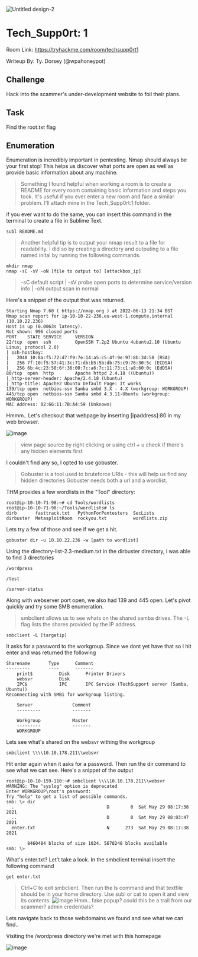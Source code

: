 ![Untitled design-2](https://user-images.githubusercontent.com/36011916/173410739-4230f91a-da73-4f8b-9949-2f2bcebdc0ea.png)
# Tech_Supp0rt: 1
Room Link: https://tryhackme.com/room/techsupp0rt1

Writeup By: Ty. Dorsey (@wpahoneypot)

## Challenge
Hack into the scammer's under-development website to foil their plans. 

## Task
Find the root.txt flag 

## Enumeration
Enumeration is incredibly important in pentesting. Nmap should always be your first stop! 
This helps us discover what ports are open as well as provide basic information about any machine.

> Something I found helpful when working a room is to create a README for every room containing basic information
> and steps you took. It's useful if you ever enter a new room and face a similar problem. I'll attach mine in the Tech_Supp0rt:1 folder.

if you ever want to do the same, you can insert this command in the terminal to create a file in Sublime Text. 
```
subl README.md
```
> Another helpful tip is to output your nmap result to a file for readability. I did so by creating a directory and outputing
> to a file named inital by running the following commands.
```
mkdir nmap
nmap -sC -sV -oN [file to output to] [attackbox_ip]
```
> -sC default script | -sV probe open ports to determine service/version info | -oN output scan in normal

Here's a snippet of the output that was returned. 
```
Starting Nmap 7.60 ( https://nmap.org ) at 2022-06-13 21:34 BST
Nmap scan report for ip-10-10-22-236.eu-west-1.compute.internal (10.10.22.236)
Host is up (0.0063s latency).
Not shown: 996 closed ports
PORT    STATE SERVICE     VERSION
22/tcp  open  ssh         OpenSSH 7.2p2 Ubuntu 4ubuntu2.10 (Ubuntu Linux; protocol 2.0)
| ssh-hostkey: 
|   2048 10:8a:f5:72:d7:f9:7e:14:a5:c5:4f:9e:97:8b:3d:58 (RSA)
|   256 7f:10:f5:57:41:3c:71:db:b5:5b:db:75:c9:76:30:5c (ECDSA)
|_  256 6b:4c:23:50:6f:36:00:7c:a6:7c:11:73:c1:a8:60:0c (EdDSA)
80/tcp  open  http        Apache httpd 2.4.18 ((Ubuntu))
|_http-server-header: Apache/2.4.18 (Ubuntu)
|_http-title: Apache2 Ubuntu Default Page: It works
139/tcp open  netbios-ssn Samba smbd 3.X - 4.X (workgroup: WORKGROUP)
445/tcp open  netbios-ssn Samba smbd 4.3.11-Ubuntu (workgroup: WORKGROUP)
MAC Address: 02:66:11:7B:A4:59 (Unknown)
```
Hmmm.. Let's checkout that webpage by inserting [ipaddress]:80 in my web browser.

![image](https://user-images.githubusercontent.com/36011916/173442865-21a79d8e-541e-48ff-9cae-d26a32c47047.png)

> view page source by right clicking or using ctrl + u
> check if there's any hidden elements first

I couldn't find any so, I opted to use gobuster. 
> Gobuster is a tool used to bruteforce URIs - this will help us find any hidden directories
> Gobuster needs both a url and a wordlist.


THM provides a few wordlists in the "Tool" directory:
```
root@ip-10-10-71-98:~# cd Tools/wordlists
root@ip-10-10-71-98:~/Tools/wordlists# ls
dirb       fasttrack.txt   PythonForPentesters  SecLists
dirbuster  MetasploitRoom  rockyou.txt          wordlists.zip

```
Lets try a few of those and see if we get a hit. 
```
gobuster dir -u 10.10.22.236 -w [path to wordlist]
```
Using the directory-list-2.3-medium.txt in the dirbuster directory, i was able to find 3 directories
```
/wordpress

/test

/server-status
```
Along with webserver port open, we also had 139 and 445 open. Let's pivot quickly and try some SMB enumeration.

> smbclient allows us to see whats on the shared samba drives.
> The -L flag lists the shares provided by the IP address.
```
smbclient -L [targetip]
```
It asks for a password to the workgroup. Since we dont yet have that so I hit enter and was returned the following
```
Sharename       Type      Comment
---------       ----      -------
	print$          Disk      Printer Drivers
	websvr          Disk      
	IPC$            IPC       IPC Service (TechSupport server (Samba, Ubuntu))
Reconnecting with SMB1 for workgroup listing.

	Server               Comment
	---------            -------

	Workgroup            Master
	---------            -------
	WORKGROUP  
```

Lets see what's shared on the websvr withing the workgroup
```
smbclient \\\\10.10.178.211\\websvr
```
Hit enter again when it asks for a password. Then run the dir command to see what we can see.
Here's a snippet of the output
```
root@ip-10-10-159-110:~# smbclient \\\\10.10.178.211\\websvr
WARNING: The "syslog" option is deprecated
Enter WORKGROUP\root's password: 
Try "help" to get a list of possible commands.
smb: \> dir
  .                                   D        0  Sat May 29 08:17:38 2021
  ..                                  D        0  Sat May 29 08:03:47 2021
  enter.txt                           N      273  Sat May 29 08:17:38 2021

		8460484 blocks of size 1024. 5678248 blocks available
smb: \> 
```
What's enter.txt? Let't take a look. In the smbclient terminal insert the following command
```
get enter.txt
```
> Ctrl+C to exit smbclient. Then run the ls command and that textfile should be in your home directory. Use subl or cat to open it and view its contents. 
![image](https://user-images.githubusercontent.com/36011916/173634923-e051efce-6fac-4cac-b8a4-cd52b99e5de0.png)
Hmm.. fake popup? could this be a trail from our scammer? admin credentials?  

Lets navigate back to those webdomains we found and see what we can find..

Visiting the /wordpress directory we're met with this homepage

![image](https://user-images.githubusercontent.com/36011916/173446886-085e441c-2a1a-41cc-8069-4f572420be92.png)

